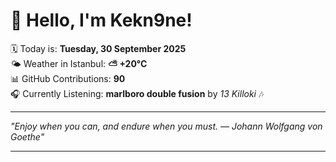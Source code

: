 # 👋 Hello, I'm Kekn9ne!

🗓️ Today is: **Tuesday, 30 September 2025**  
🌤️ Weather in Istanbul: **⛅️  +20°C**  
📊 GitHub Contributions: **90**  
🎧 Currently Listening: **marlboro double fusion** by *13 Killoki* 🎶

---

_"Enjoy when you can, and endure when you must. — *Johann Wolfgang von Goethe*"_

---
